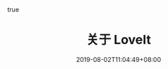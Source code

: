 ---
title: "关于 LoveIt"
date: 2019-08-02T11:04:49+08:00
draft: false
description: "关于我"
images: ["/Apple-Devices-Preview.png"]

lightgallery: true

math:
  enable: true
---
